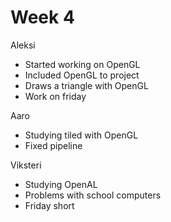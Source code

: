 # Week 4


Aleksi

- Started working on OpenGL
- Included OpenGL to project
- Draws a triangle with OpenGL
- Work on friday


Aaro

- Studying tiled with OpenGL
- Fixed pipeline


Viksteri

- Studying OpenAL
- Problems with school computers
- Friday short